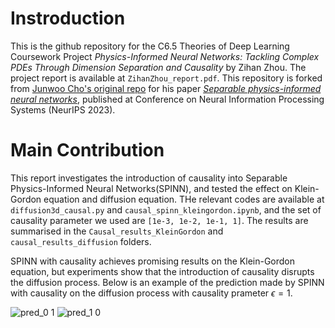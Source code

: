 # Instroduction
This is the github repository for the C6.5 Theories of Deep Learning Coursework Project *Physics-Informed Neural Networks: Tackling Complex
PDEs Through Dimension Separation and Causality* by Zihan Zhou. The project report is available at `ZihanZhou_report.pdf`. This repository is forked from [Junwoo Cho's original repo](https://github.com/stnamjef/SPINN) for his paper  [*Separable physics-informed neural networks*](https://arxiv.org/abs/2306.15969), published at Conference on Neural Information Processing Systems (NeurIPS 2023).

# Main Contribution
This report investigates the introduction of causality into Separable Physics-Informed Neural Networks(SPINN), and tested the effect on Klein-Gordon equation and diffusion equation. THe relevant codes are available at `diffusion3d_causal.py` and `causal_spinn_kleingordon.ipynb`, and the set of causality parameter we used are `[1e-3, 1e-2, 1e-1, 1]`. The results are summarised in the `Causal_results_KleinGordon` and `causal_results_diffusion` folders.

SPINN with causality achieves promising results on the Klein-Gordon equation, but experiments show that the introduction of causality disrupts the diffusion process. Below is an example of the prediction made by SPINN with causality on the diffusion process with causality prameter $\epsilon = 1$.

![pred_0 1](https://github.com/user-attachments/assets/d06dd381-6841-4081-8849-25a9c0c9a516)
![pred_1 0](https://github.com/user-attachments/assets/85b2703b-da52-4c3f-aa86-a2998d01f86d)
